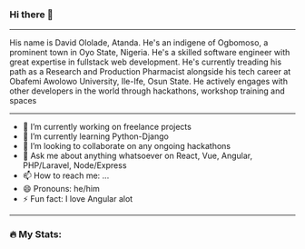 ### Hi there 👋
---------------------------------------------------------

His name is David Ololade, Atanda. He's an indigene of Ogbomoso, a prominent town in Oyo State, Nigeria. He's a skilled software engineer with great expertise in fullstack web development. He's currently treading his path as a Research and Production Pharmacist alongside his tech career at Obafemi Awolowo University, Ile-Ife, Osun State. He actively engages with other developers in the world through hackathons, workshop training and spaces

----------------------------------------------------------
- 🔭 I’m currently working on freelance projects
- 🌱 I’m currently learning Python-Django
- 👯 I’m looking to collaborate on any ongoing hackathons
- 💬 Ask me about anything whatsoever on React, Vue, Angular, PHP/Laravel, Node/Express
- 📫 How to reach me: ...
- 😄 Pronouns: he/him
- ⚡ Fun fact: I love Angular alot
---------------------------------------------------------------
 ### :fire: My Stats:

